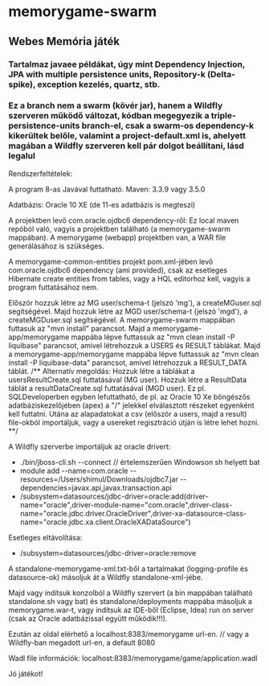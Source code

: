 ﻿# memorygame-swarm
## Webes Memória játék
### Tartalmaz javaee példákat, úgy mint Dependency Injection, JPA with multiple persistence units, Repository-k (Delta-spike), exception kezelés, quartz, stb.
### Ez a branch nem a swarm (kövér jar), hanem a Wildfly szerveren működő változat, kódban megegyezik a triple-persistence-units branch-el, csak a swarm-os dependency-k kikerültek belőle, valamint a project-default.xml is, ahelyett magában a Wildfly szerveren kell pár dolgot beállítani, lásd legalul

Rendszerfeltételek:

A program 8-as Javával futtatható. Maven: 3.3.9 vagy 3.5.0

Adatbázis:
Oracle 10 XE (de 11-es adatbázis is megteszi)

A projektben levő com.oracle.ojdbc6 dependency-ről:
Ez local maven repóból való, vagyis a projektben található (a memorygame-swarm mappában).
A memorygame (webapp) projektben van, a WAR file generálásához is szükséges.

A memorygame-common-entities projekt pom.xml-jében levő com.oracle.ojdbc6 dependency (ami provided), csak az esetleges Hibernate create entities from tables, vagy a HQL editorhoz kell, vagyis a program futtatásához nem.

Először hozzuk létre az MG user/schema-t (jelszó 'mg'), a createMGuser.sql segítségével.
Majd hozzuk létre az MGD user/schema-t (jelszó 'mgd'), a createMGDuser.sql segítségével.
A memorygame-swarm mappában futtasuk az "mvn install" parancsot.
Majd a memorygame-app/memorygame mappába lépve futtassuk az "mvn clean install -P liquibase" parancsot, amivel létrehozzuk a USERS és RESULT táblákat.
Majd a memorygame-app/memorygame mappába lépve futtassuk az "mvn clean install -P liquibase-data" parancsot, amivel létrehozzuk a RESULT_DATA táblát.
/** Alternatív megoldás:
Hozzuk létre a táblákat a usersResultCreate.sql futtatásával (MG user).
Hozzuk létre a ResultData táblát a resultDataCreate.sql futtatásával (MGD user).
Ez pl. SQLDeveloperben egyben lefuttatható,
de pl. az Oracle 10 Xe böngészős adatbáziskezelőjében (apex) a "/" jelekkel elválasztott részeket egyenként kell futtatni.
Utána az alapadatokat a csv (először a users, majd a result) file-okból importáljuk,
vagy a usereket regisztráció útján is létre lehet hozni. **/

A Wildfly szerverbe importáljuk az oracle drivert:
- ./bin/jboss-cli.sh --connect // értelemszerűen Windowson sh helyett bat
- module add --name=com.oracle --resources=/Users/shimul/Downloads/ojdbc7.jar --dependencies=javax.api,javax.transaction.api
- /subsystem=datasources/jdbc-driver=oracle:add(driver-name="oracle",driver-module-name="com.oracle",driver-class-name="oracle.jdbc.driver.OracleDriver",driver-xa-datasource-class-name="oracle.jdbc.xa.client.OracleXADataSource")

Esetleges eltávolítása:
- /subsystem=datasources/jdbc-driver=oracle:remove

A standalone-memorygame-xml.txt-ből a tartalmakat (logging-profile és datasource-ok) másoljuk át a Wildfly standalone-xml-jébe.

Majd vagy indítsuk konzolból a Wildfly szervert (a bin mappában található standalone.sh vagy bat) és standalone/deployments mappába másoljuk a memorygame.war-t, vagy indítsuk az IDE-ből (Eclipse, Idea) run on server (csak az Oracle adatbázissal együtt működik!!!).

Ezután az oldal elérhető a localhost:8383/memorygame url-en. // vagy a Wildfly-ban megadott url-en, a default 8080

Wadl file információk: localhost:8383/memorygame/game/application.wadl

Jó játékot!
